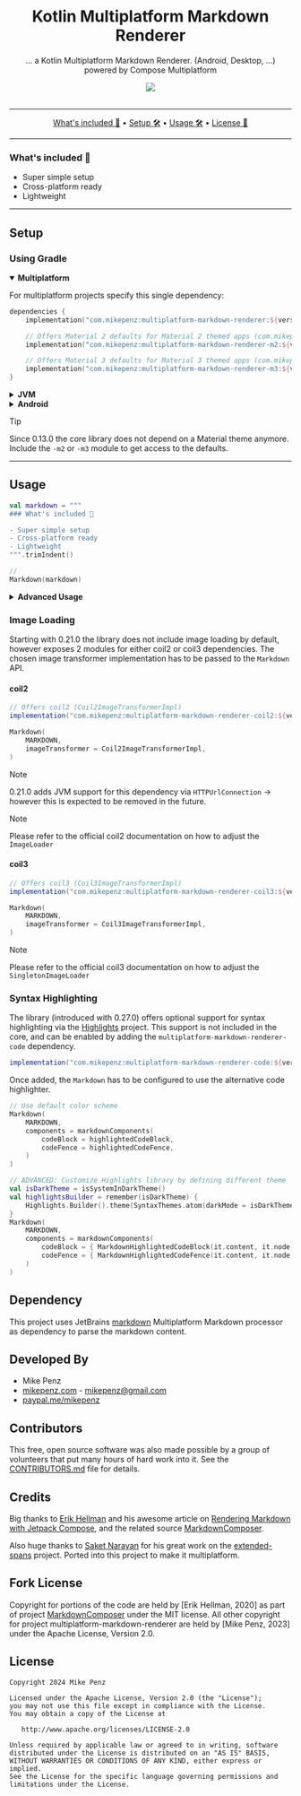 <h1 align="center">
  Kotlin Multiplatform Markdown Renderer
</h1>

<p align="center">
    ... a Kotlin Multiplatform Markdown Renderer. (Android, Desktop, ...) powered by Compose Multiplatform
</p>

<div align="center">
  <a href="https://github.com/mikepenz/multiplatform-markdown-renderer/actions">
		<img src="https://github.com/mikepenz/multiplatform-markdown-renderer/workflows/CI/badge.svg"/>
	</a>
</div>
<br />

-------

<p align="center">
    <a href="#whats-included-">What's included 🚀</a> &bull;
    <a href="#setup">Setup 🛠️</a> &bull;
    <a href="#usage">Usage 🛠️</a> &bull;
    <a href="#license">License 📓</a>
</p>

-------

### What's included 🚀

- Super simple setup
- Cross-platform ready
- Lightweight

-------

## Setup

### Using Gradle

<details open><summary><b>Multiplatform</b></summary>
<p>

For multiplatform projects specify this single dependency:

```kotlin
dependencies {
    implementation("com.mikepenz:multiplatform-markdown-renderer:${version}")

    // Offers Material 2 defaults for Material 2 themed apps (com.mikepenz.markdown.m2.Markdown)
    implementation("com.mikepenz:multiplatform-markdown-renderer-m2:${version}")

    // Offers Material 3 defaults for Material 3 themed apps (com.mikepenz.markdown.m3.Markdown)
    implementation("com.mikepenz:multiplatform-markdown-renderer-m3:${version}")
}
```

</p>
</details>

<details><summary><b>JVM</b></summary>
<p>

To use the library on JVM, you have to include:

```kotlin
dependencies {
    implementation("com.mikepenz:multiplatform-markdown-renderer-jvm:${version}")
}
```

</p>
</details>

<details><summary><b>Android</b></summary>
<p>

For Android a special dependency is available:

```kotlin
dependencies {
    implementation("com.mikepenz:multiplatform-markdown-renderer-android:${version}")
}
```

</p>
</details>

> [!TIP]
> Since 0.13.0 the core library does not depend on a Material theme anymore. Include the `-m2`
> or `-m3` module to get
> access to the defaults.


-------

## Usage

```Kotlin
val markdown = """
### What's included 🚀

- Super simple setup
- Cross-platform ready
- Lightweight
""".trimIndent()

//
Markdown(markdown)
```

<details><summary><b>Advanced Usage</b></summary>
<p>

The library offers the ability to modify different behaviour when rendering the markdown.

### Provided custom style

```kotlin
Markdown(
    content,
    colors = markdownColors(text = Color.Red),
    typography = markdownTypography(h1 = MaterialTheme.typography.body1)
)
```

### Disable Animation

By default, the `MarkdownText` animates size changes (if images are loaded).

```kotlin
Markdown(
    content,
    animations = markdownAnimations(
        animateTextSize = { this /** No animation */ }
    ),
}
```

### Extended spans

Starting with 0.16.0 the library includes support
for [extended-spans](https://github.com/saket/extended-spans).
> The library was integrated to make it multiplatform-compatible. 
> All credits for its functionality go to [Saket Narayan](https://github.com/saket).

It is not enabled by default, however you can enable it quickly by configuring the `extendedSpans`
for your `Markdown` composeable.
Define the `ExtendedSpans` you want to apply (including optionally your own custom ones) and return
it.

```kotlin
Markdown(
    content,
    extendedSpans = markdownExtendedSpans {
        val animator = rememberSquigglyUnderlineAnimator()
        remember {
            ExtendedSpans(
                RoundedCornerSpanPainter(),
                SquigglyUnderlineSpanPainter(animator = animator)
            )
        }
    }
)
```

### Extend Annotated string handling

The library already handles a significant amount of different tokens, however not all. To allow
special integrations expand this, you can pass in a custom `annotator` to the `Markdown`
composeable. This `annotator` allows you to customize existing handled tokens, but also add new
ones.

```kotlin
Markdown(
    content,
    annotator = markdownAnnotator { content, child ->
        if (child.type == GFMElementTypes.STRIKETHROUGH) {
            append("Replaced you :)")
            true // return true to consume this ASTNode child
        } else false
    }
)
```

### Adjust List Ordering

```kotlin
// Use the bullet list symbol from the original markdown
CompositionLocalProvider(LocalBulletListHandler provides { "$it " }) {
    Markdown(content)
}

// Replace the ordered list symbol with `A.)` instead.
CompositionLocalProvider(LocalOrderedListHandler provides { "A.) " }) {
    Markdown(content, Modifier.fillMaxSize().padding(16.dp).verticalScroll(scrollState))
}
```

### Custom Components

Since v0.9.0 it is possible to provide custom components, instead of the default ones.
This can be done by providing the components `MarkdownComponents` to the `Markdown` composable.

Use the `markdownComponents()` to keep defaults for non overwritten components.

The `MarkdownComponent` will expose access to
the `content: String`, `node: ASTNode`, `typography: MarkdownTypography`,
offering full flexibility.

```kotlin
// Simple adjusted paragraph with different Modifier.
val customParagraphComponent: MarkdownComponent = {
    MarkdownParagraph(it.content, it.node, Modifier.align(Alignment.End))
}

// Full custom paragraph example
val customParagraphComponent: MarkdownComponent = {
    // build a styled paragraph. (util function provided by the library)
    val styledText = buildAnnotatedString {
        pushStyle(LocalMarkdownTypography.current.paragraph.toSpanStyle())
        buildMarkdownAnnotatedString(content, it.node)
        pop()
    }

    // define the `Text` composable
    Text(
        styledText,
        modifier = Modifier.align(Alignment.End),
        textAlign = TextAlign.End
    )
}

// Define the `Markdown` composable and pass in the custom paragraph component
Markdown(
    content,
    components = markdownComponents(
        paragraph = customParagraphComponent
    )
)
```

Another example to of a custom component is changing the rendering of an unordered list.

```kotlin
// Define a custom component for rendering unordered list items in Markdown
val customUnorderedListComponent: MarkdownComponent = {
    // Use the MarkdownListItems composable to render the list items
    MarkdownListItems(it.content, it.node, level = 0) { index, child ->
        // Render an icon for the bullet point with a green tint
        Icon(
            imageVector = icon,
            tint = Color.Green,
            contentDescription = null,
            modifier = Modifier.size(20.dp),
        )
    }
}

// Define the `Markdown` composable and pass in the custom unorderedList component
Markdown(
    content,
    components = markdownComponents(
        unorderedList = customUnorderedListComponent
    )
)
```

### Table Support

Starting with 0.30.0, the library includes support for rendering tables in markdown. The `Markdown` composable will automatically handle table elements in your markdown content.

```kotlin
val markdown = """
| Header 1 | Header 2 |
|----------|----------|
| Cell 1   | Cell 2   |
| Cell 3   | Cell 4   |
""".trimIndent()

Markdown(markdown)
```

</p>
</details>

### Image Loading

Starting with 0.21.0 the library does not include image loading by default, however exposes 2
modules for either coil2 or coil3 dependencies.
The chosen image transformer implementation has to be passed to the `Markdown` API.

#### coil2

```groovy
// Offers coil2 (Coil2ImageTransformerImpl)
implementation("com.mikepenz:multiplatform-markdown-renderer-coil2:${version}")
```

```kotlin
Markdown(
    MARKDOWN,
    imageTransformer = Coil2ImageTransformerImpl,
)
```

> [!NOTE]
> 0.21.0 adds JVM support for this dependency via `HTTPUrlConnection` -> however this is expected to be removed in the
> future.

> [!NOTE]  
> Please refer to the official coil2 documentation on how to adjust the `ImageLoader`

#### coil3

```groovy
// Offers coil3 (Coil3ImageTransformerImpl)
implementation("com.mikepenz:multiplatform-markdown-renderer-coil3:${version}")
```

```kotlin
Markdown(
    MARKDOWN,
    imageTransformer = Coil3ImageTransformerImpl,
)
```

> [!NOTE]  
> Please refer to the official coil3 documentation on how to adjust the `SingletonImageLoader`

### Syntax Highlighting

The library (introduced with 0.27.0) offers optional support for syntax highlighting via
the [Highlights](https://github.com/SnipMeDev/Highlights) project.
This support is not included in the core, and can be enabled by adding the `multiplatform-markdown-renderer-code`
dependency.

```groovy
implementation("com.mikepenz:multiplatform-markdown-renderer-code:${version}")
```

Once added, the `Markdown` has to be configured to use the alternative code highlighter. 

```kotlin
// Use default color scheme
Markdown(
    MARKDOWN,
    components = markdownComponents(
        codeBlock = highlightedCodeBlock,
        codeFence = highlightedCodeFence,
    )
)

// ADVANCED: Customize Highlights library by defining different theme
val isDarkTheme = isSystemInDarkTheme()
val highlightsBuilder = remember(isDarkTheme) {
    Highlights.Builder().theme(SyntaxThemes.atom(darkMode = isDarkTheme))
}
Markdown(
    MARKDOWN,
    components = markdownComponents(
        codeBlock = { MarkdownHighlightedCodeBlock(it.content, it.node, highlightsBuilder) },
        codeFence = { MarkdownHighlightedCodeFence(it.content, it.node, highlightsBuilder) },
    )
)
```

## Dependency

This project uses JetBrains [markdown](https://github.com/JetBrains/markdown/) Multiplatform
Markdown processor as
dependency to parse the markdown content.

## Developed By

* Mike Penz
* [mikepenz.com](http://mikepenz.com) - <mikepenz@gmail.com>
* [paypal.me/mikepenz](http://paypal.me/mikepenz)

## Contributors

This free, open source software was also made possible by a group of volunteers that put many hours
of hard work into
it. See the [CONTRIBUTORS.md](CONTRIBUTORS.md) file for details.

## Credits

Big thanks to [Erik Hellman](https://twitter.com/ErikHellman) and his awesome article
on [Rendering Markdown with Jetpack Compose](https://www.hellsoft.se/rendering-markdown-with-jetpack-compose/),
and the related source [MarkdownComposer](https://github.com/ErikHellman/MarkdownComposer).

Also huge thanks to [Saket Narayan](https://github.com/saket/) for his great work on
the [extended-spans](https://github.com/saket/extended-spans) project. Ported into this project to
make it multiplatform.

## Fork License

Copyright for portions of the code are held by [Erik Hellman, 2020] as part of
project [MarkdownComposer](https://github.com/ErikHellman/MarkdownComposer) under the MIT license.
All other copyright
for project multiplatform-markdown-renderer are held by [Mike Penz, 2023] under the Apache License,
Version 2.0.

## License

    Copyright 2024 Mike Penz

    Licensed under the Apache License, Version 2.0 (the "License");
    you may not use this file except in compliance with the License.
    You may obtain a copy of the License at

       http://www.apache.org/licenses/LICENSE-2.0

    Unless required by applicable law or agreed to in writing, software
    distributed under the License is distributed on an "AS IS" BASIS,
    WITHOUT WARRANTIES OR CONDITIONS OF ANY KIND, either express or implied.
    See the License for the specific language governing permissions and
    limitations under the License.
